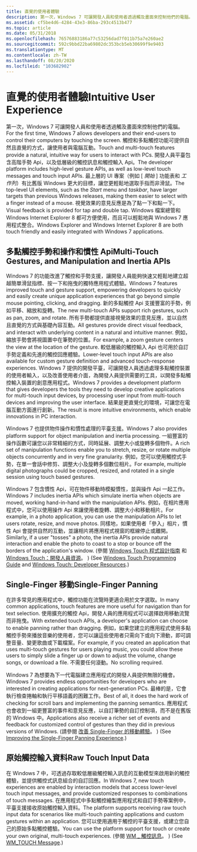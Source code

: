 ```yaml
---
title: 直覺的使用者體驗
description: 第一次，Windows 7 可讓開發人員和使用者透過觸及畫面來控制他們的電腦。
ms.assetid: cf5be4d6-4284-43e3-86ba-293c4513b477
ms.topic: article
ms.date: 05/31/2018
ms.openlocfilehash: 76576883186a77c53256dad7f011b75a7e260ae2
ms.sourcegitcommit: 592c9bbd22ba69802dc353bcb5eb30699f9e9403
ms.translationtype: MT
ms.contentlocale: zh-TW
ms.lasthandoff: 08/20/2020
ms.locfileid: "103682902"
---
```

# <a name="intuitive-user-experience"></a><span data-ttu-id="85019-103">直覺的使用者體驗</span><span class="sxs-lookup"><span data-stu-id="85019-103">Intuitive User Experience</span></span>

<span data-ttu-id="85019-104">第一次，Windows 7 可讓開發人員和使用者透過觸及畫面來控制他們的電腦。</span><span class="sxs-lookup"><span data-stu-id="85019-104">For the first time, Windows 7 allows developers and their end-users to control their computers by touching the screen.</span></span> <span data-ttu-id="85019-105">觸控和多點觸控功能可提供自然且直覺的方式，讓使用者與電腦互動。</span><span class="sxs-lookup"><span data-stu-id="85019-105">Touch and multi-touch features provide a natural, intuitive way for users to interact with PCs.</span></span> <span data-ttu-id="85019-106">開發人員平臺包含高階手勢 Api，以及低層級的觸控訊息和觸控輸入 Api。</span><span class="sxs-lookup"><span data-stu-id="85019-106">The developer platform includes high-level gesture APIs, as well as low-level touch messages and touch input APIs.</span></span> <span data-ttu-id="85019-107">最上層的 UI 專案（例如 [ *開始* ] 功能表和 *工作列*）有比舊版 Windows 更大的目標，讓您更輕鬆地選取手指而非滑鼠。</span><span class="sxs-lookup"><span data-stu-id="85019-107">The top-level UI elements, such as the *Start* menu and *taskbar*, have larger targets than previous Windows releases, making them easier to select with a finger instead of a mouse.</span></span> <span data-ttu-id="85019-108">視覺效果的意見反應是為了點一下和點一下。</span><span class="sxs-lookup"><span data-stu-id="85019-108">Visual feedback is provided for tap and double tap.</span></span> <span data-ttu-id="85019-109">Windows 檔案總管和 Windows Internet Explorer 8 都可方便使用，而且可以輕鬆地與 Windows 7 應用程式整合。</span><span class="sxs-lookup"><span data-stu-id="85019-109">Windows Explorer and Windows Internet Explorer 8 are both touch friendly and easily integrated with Windows 7 applications.</span></span>

## <a name="multi-touch-gestures-and-manipulation-and-inertia-apis"></a><span data-ttu-id="85019-110">多點觸控手勢和操作和慣性 Api</span><span class="sxs-lookup"><span data-stu-id="85019-110">Multi-Touch Gestures, and Manipulation and Inertia APIs</span></span>

<span data-ttu-id="85019-111">Windows 7 的功能改進了觸控和手勢支援，讓開發人員能夠快速又輕鬆地建立超越簡單滑鼠指標、按一下和拖曳的獨特應用程式體驗。</span><span class="sxs-lookup"><span data-stu-id="85019-111">Windows 7 features improved touch and gesture support, empowering developers to quickly and easily create unique application experiences that go beyond simple mouse pointing, clicking, and dragging.</span></span> <span data-ttu-id="85019-112">新的多點觸控 Api 支援豐富的手勢，例如平移、縮放和旋轉。</span><span class="sxs-lookup"><span data-stu-id="85019-112">The new multi-touch APIs support rich gestures, such as pan, zoom, and rotate.</span></span> <span data-ttu-id="85019-113">所有手勢都提供直接視覺效果的意見反應，並以自然且直覺的方式與基礎內容互動。</span><span class="sxs-lookup"><span data-stu-id="85019-113">All gestures provide direct visual feedback, and interact with underlying content in a natural and intuitive manner.</span></span> <span data-ttu-id="85019-114">例如，縮放手勢會將視圖置中在筆勢的位置。</span><span class="sxs-lookup"><span data-stu-id="85019-114">For example, a zoom gesture centers the view at the location of the gesture.</span></span> <span data-ttu-id="85019-115">較低層級的觸控輸入 Api 也可用於自訂手勢定義和先進的觸控回應體驗。</span><span class="sxs-lookup"><span data-stu-id="85019-115">Lower-level touch input APIs are also available for custom gesture definition and advanced touch-response experiences.</span></span> <span data-ttu-id="85019-116">Windows 7 提供的開發平臺，可讓開發人員透過處理多點觸控裝置的使用者輸入，以及改善使用者介面，為開發人員提供需要的工具，以開發多點觸控輸入裝置的創意應用程式。</span><span class="sxs-lookup"><span data-stu-id="85019-116">Windows 7 provides a development platform that gives developers the tools they need to develop creative applications for multi-touch input devices, by processing user input from multi-touch devices and improving the user interface.</span></span> <span data-ttu-id="85019-117">結果是更直覺化的環境，可讓您在電腦互動方面進行創新。</span><span class="sxs-lookup"><span data-stu-id="85019-117">The result is more intuitive environments, which enable innovations in PC interaction.</span></span>

<span data-ttu-id="85019-118">Windows 7 也提供物件操作和慣性處理的平臺支援。</span><span class="sxs-lookup"><span data-stu-id="85019-118">Windows 7 also provides platform support for object manipulation and inertia processing.</span></span> <span data-ttu-id="85019-119">一組豐富的操作函數可讓您以非常精細的方式，同時延展、調整大小或旋轉多個物件。</span><span class="sxs-lookup"><span data-stu-id="85019-119">A rich set of manipulation functions enable you to stretch, resize, or rotate multiple objects concurrently and in very fine granularity.</span></span> <span data-ttu-id="85019-120">例如，您可以使用觸控式手勢，在單一會話中修剪、調整大小及旋轉多個數位相片。</span><span class="sxs-lookup"><span data-stu-id="85019-120">For example, multiple digital photographs could be cropped, resized, and rotated in a single session using touch based gestures.</span></span>

<span data-ttu-id="85019-121">Windows 7 包含慣性 Api，可在物件移動時模擬慣性，並與操作 Api 一起工作。</span><span class="sxs-lookup"><span data-stu-id="85019-121">Windows 7 includes inertia APIs which simulate inertia when objects are moved, working hand-in-hand with the manipulation APIs.</span></span> <span data-ttu-id="85019-122">例如，在相片應用程式中，您可以使用操作 Api 來讓使用者旋轉、調整大小和移動相片。</span><span class="sxs-lookup"><span data-stu-id="85019-122">For example, in a photo application, you can use the manipulation APIs to let users rotate, resize, and move photos.</span></span> <span data-ttu-id="85019-123">同樣地，如果使用者「參入」相片，慣性 Api 會提供自然的互動，並讓相片將應用程式視窗的框線停止或離開。</span><span class="sxs-lookup"><span data-stu-id="85019-123">Similarly, if a user "tosses" a photo, the inertia APIs provide natural interaction and enable the photo to coast to a stop or bounce off the borders of the application's window.</span></span> <span data-ttu-id="85019-124"> (參閱 [Windows Touch 程式設計指南](../wintouch/programming-guide.md) 和 [Windows Touch：開發人員資源](https://github.com/microsoft/Windows-classic-samples/tree/master/Samples/Win7Samples/Touch)。 ) </span><span class="sxs-lookup"><span data-stu-id="85019-124">(See [Windows Touch Programming Guide](../wintouch/programming-guide.md) and [Windows Touch: Developer Resources](https://github.com/microsoft/Windows-classic-samples/tree/master/Samples/Win7Samples/Touch).)</span></span>

## <a name="single-finger-panning"></a><span data-ttu-id="85019-125">Single-Finger 移動</span><span class="sxs-lookup"><span data-stu-id="85019-125">Single-Finger Panning</span></span>

<span data-ttu-id="85019-126">在許多常見的應用程式中，觸控功能在流覽時更適合用於文字選取。</span><span class="sxs-lookup"><span data-stu-id="85019-126">In many common applications, touch features are more useful for navigation than for text selection.</span></span> <span data-ttu-id="85019-127">使用擴充的觸控 Api，開發人員的應用程式可以選擇啟用移動流覽而非拖曳。</span><span class="sxs-lookup"><span data-stu-id="85019-127">With extended touch APIs, a developer's application can choose to enable panning rather than dragging.</span></span> <span data-ttu-id="85019-128">例如，如果您建立的應用程式使用多點觸控手勢來播放音樂的使用者，您可以讓這些使用者只需向下或向下滑動，即可調整音量、變更歌曲或下載檔案。</span><span class="sxs-lookup"><span data-stu-id="85019-128">For example, if you created an application that uses multi-touch gestures for users playing music, you could allow these users to simply slide a finger up or down to adjust the volume, change songs, or download a file.</span></span> <span data-ttu-id="85019-129">不需要任何滾動。</span><span class="sxs-lookup"><span data-stu-id="85019-129">No scrolling required.</span></span>

<span data-ttu-id="85019-130">Windows 7 為想要為下一代電腦建立應用程式的開發人員提供無限的機會。</span><span class="sxs-lookup"><span data-stu-id="85019-130">Windows 7 provides endless opportunities for developers who are interested in creating applications for next-generation PCs.</span></span> <span data-ttu-id="85019-131">最棒的是，它會執行檢查捲軸和執行平移語義的困難工作。</span><span class="sxs-lookup"><span data-stu-id="85019-131">Best of all, it does the hard work of checking for scroll bars and implementing the panning semantics.</span></span> <span data-ttu-id="85019-132">應用程式也會收到一組更豐富的事件和意見反應，以自訂筆勢的自訂控制項，而不是在舊版的 Windows 中。</span><span class="sxs-lookup"><span data-stu-id="85019-132">Applications also receive a richer set of events and feedback for customized control of gestures than they did in previous versions of Windows.</span></span> <span data-ttu-id="85019-133"> (請參閱 [改善 Single-Finger 的移動體驗](../wintouch/improving-the-single-finger-panning-experience.md)。 ) </span><span class="sxs-lookup"><span data-stu-id="85019-133">(See [Improving the Single-Finger Panning Experience](../wintouch/improving-the-single-finger-panning-experience.md).)</span></span>

## <a name="raw-touch-input-data"></a><span data-ttu-id="85019-134">原始觸控輸入資料</span><span class="sxs-lookup"><span data-stu-id="85019-134">Raw Touch Input Data</span></span>

<span data-ttu-id="85019-135">在 Windows 7 中，可透過存取較低層級觸控輸入訊息的互動模型來啟用新的觸控體驗，並提供觸控式訊息組合的自訂回應。</span><span class="sxs-lookup"><span data-stu-id="85019-135">In Windows 7, new touch experiences are enabled by interaction models that access lower-level touch input messages, and provide customized responses to combinations of touch messages.</span></span> <span data-ttu-id="85019-136">在應用程式中多點觸控繪製應用程式和自訂手勢等案例中，平臺支援接收原始觸控輸入資料。</span><span class="sxs-lookup"><span data-stu-id="85019-136">The platform supports receiving raw touch input data for scenarios like multi-touch painting applications and custom gestures within an application.</span></span> <span data-ttu-id="85019-137">您可以使用適用于觸控的平臺支援，或建立您自己的原始多點觸控體驗。</span><span class="sxs-lookup"><span data-stu-id="85019-137">You can use the platform support for touch or create your own original, multi-touch experiences.</span></span> <span data-ttu-id="85019-138"> (參閱 [WM \_ 觸控訊息](../wintouch/wm-touchdown.md)。 ) </span><span class="sxs-lookup"><span data-stu-id="85019-138">(See [WM\_TOUCH Message](../wintouch/wm-touchdown.md).)</span></span>

 

 